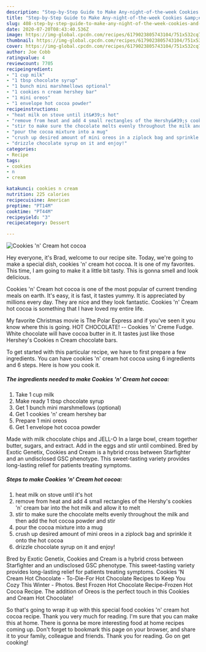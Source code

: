 ```yaml
---
description: "Step-by-Step Guide to Make Any-night-of-the-week Cookies &amp;#39;n&amp;#39; Cream hot cocoa"
title: "Step-by-Step Guide to Make Any-night-of-the-week Cookies &amp;#39;n&amp;#39; Cream hot cocoa"
slug: 408-step-by-step-guide-to-make-any-night-of-the-week-cookies-and-39-n-and-39-cream-hot-cocoa
date: 2020-07-20T08:43:40.536Z
image: https://img-global.cpcdn.com/recipes/6179023805743104/751x532cq70/cookies-n-cream-hot-cocoa-recipe-main-photo.jpg
thumbnail: https://img-global.cpcdn.com/recipes/6179023805743104/751x532cq70/cookies-n-cream-hot-cocoa-recipe-main-photo.jpg
cover: https://img-global.cpcdn.com/recipes/6179023805743104/751x532cq70/cookies-n-cream-hot-cocoa-recipe-main-photo.jpg
author: Joe Cobb
ratingvalue: 4
reviewcount: 7705
recipeingredient:
- "1 cup milk"
- "1 tbsp chocolate syrup"
- "1 bunch mini marshmellows optional"
- "1 cookies n cream hershey bar"
- "1 mini oreos"
- "1 envelope hot cocoa powder"
recipeinstructions:
- "heat milk on stove until it&#39;s hot"
- "remove from heat and add 4 small rectangles of the Hershy&#39;s cookies &#39;n&#39; cream bar into the hot milk and allow it to melt"
- "stir to make sure the chocolate melts evenly throughout the milk and then add the hot cocoa powder and stir"
- "pour the cocoa mixture into a mug"
- "crush up desired amount of mini oreos in a ziplock bag and sprinkle it onto the hot cocoa"
- "drizzle chocolate syrup on it and enjoy!"
categories:
- Recipe
tags:
- cookies
- n
- cream

katakunci: cookies n cream 
nutrition: 225 calories
recipecuisine: American
preptime: "PT14M"
cooktime: "PT44M"
recipeyield: "3"
recipecategory: Dessert

---
```



![Cookies &#39;n&#39; Cream hot cocoa](https://img-global.cpcdn.com/recipes/6179023805743104/751x532cq70/cookies-n-cream-hot-cocoa-recipe-main-photo.jpg)

Hey everyone, it's Brad, welcome to our recipe site. Today, we're going to make a special dish, cookies &#39;n&#39; cream hot cocoa. It is one of my favorites. This time, I am going to make it a little bit tasty. This is gonna smell and look delicious.

Cookies &#39;n&#39; Cream hot cocoa is one of the most popular of current trending meals on earth. It's easy, it is fast, it tastes yummy. It is appreciated by millions every day. They are nice and they look fantastic. Cookies &#39;n&#39; Cream hot cocoa is something that I have loved my entire life.

My favorite Christmas movie is The Polar Express and if you&#39;ve seen it you know where this is going. HOT CHOCOLATE! -- Cookies &#39;n&#39; Creme Fudge. White chocolate will have cocoa butter in it. It tastes just like those Hershey&#39;s Cookies n Cream chocolate bars.


To get started with this particular recipe, we have to first prepare a few ingredients. You can have cookies &#39;n&#39; cream hot cocoa using 6 ingredients and 6 steps. Here is how you cook it.

<!--inarticleads1-->

##### The ingredients needed to make Cookies &#39;n&#39; Cream hot cocoa:

1. Take 1 cup milk
1. Make ready 1 tbsp chocolate syrup
1. Get 1 bunch mini marshmellows (optional)
1. Get 1 cookies &#39;n&#39; cream hershey bar
1. Prepare 1 mini oreos
1. Get 1 envelope hot cocoa powder


Made with milk chocolate chips and JELL-O In a large bowl, cream together butter, sugars, and extract. Add in the eggs and stir until combined. Bred by Exotic Genetix, Cookies and Cream is a hybrid cross between Starfighter and an undisclosed GSC phenotype. This sweet-tasting variety provides long-lasting relief for patients treating symptoms. 

<!--inarticleads2-->

##### Steps to make Cookies &#39;n&#39; Cream hot cocoa:

1. heat milk on stove until it&#39;s hot
1. remove from heat and add 4 small rectangles of the Hershy&#39;s cookies &#39;n&#39; cream bar into the hot milk and allow it to melt
1. stir to make sure the chocolate melts evenly throughout the milk and then add the hot cocoa powder and stir
1. pour the cocoa mixture into a mug
1. crush up desired amount of mini oreos in a ziplock bag and sprinkle it onto the hot cocoa
1. drizzle chocolate syrup on it and enjoy!


Bred by Exotic Genetix, Cookies and Cream is a hybrid cross between Starfighter and an undisclosed GSC phenotype. This sweet-tasting variety provides long-lasting relief for patients treating symptoms. Cookies &#39;N Cream Hot Chocolate - To-Die-For Hot Chocolate Recipes to Keep You Cozy This Winter - Photos. Best Frozen Hot Chocolate Recipe-Frozen Hot Cocoa Recipe. The addition of Oreos is the perfect touch in this Cookies and Cream Hot Chocolate! 

So that's going to wrap it up with this special food cookies &#39;n&#39; cream hot cocoa recipe. Thank you very much for reading. I'm sure that you can make this at home. There is gonna be more interesting food at home recipes coming up. Don't forget to bookmark this page on your browser, and share it to your family, colleague and friends. Thank you for reading. Go on get cooking!
